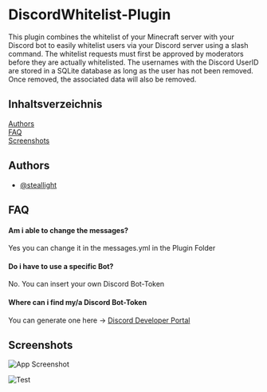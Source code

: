 
# DiscordWhitelist-Plugin

This plugin combines the whitelist of your Minecraft server with your Discord bot to easily whitelist users via your Discord server using a slash command. The whitelist requests must first be approved by moderators before they are actually whitelisted. The usernames with the Discord UserID are stored in a SQLite database as long as the user has not been removed. Once removed, the associated data will also be removed.


## Inhaltsverzeichnis

[Authors](#authors)\
[FAQ](#faq)\
[Screenshots](#screenshots)

## Authors

- [@steallight](https://www.github.com/steallight)


## FAQ

#### Am i able to change the messages?

Yes you can change it in the messages.yml in the Plugin Folder

#### Do i have to use a specific Bot?

No. You can insert your own Discord Bot-Token

#### Where can i find my/a Discord Bot-Token

You can generate one here ->
[Discord Developer Portal](https://discord.com/developers/applications)


## Screenshots

![App Screenshot](https://via.placeholder.com/468x300?text=App+Screenshot+Here)

![Test](https://via.placeholder.com/468x300?text=Placeholder)

